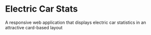 # Electric Car Stats

A responsive web application that displays electric car statistics in an attractive card-based layout
